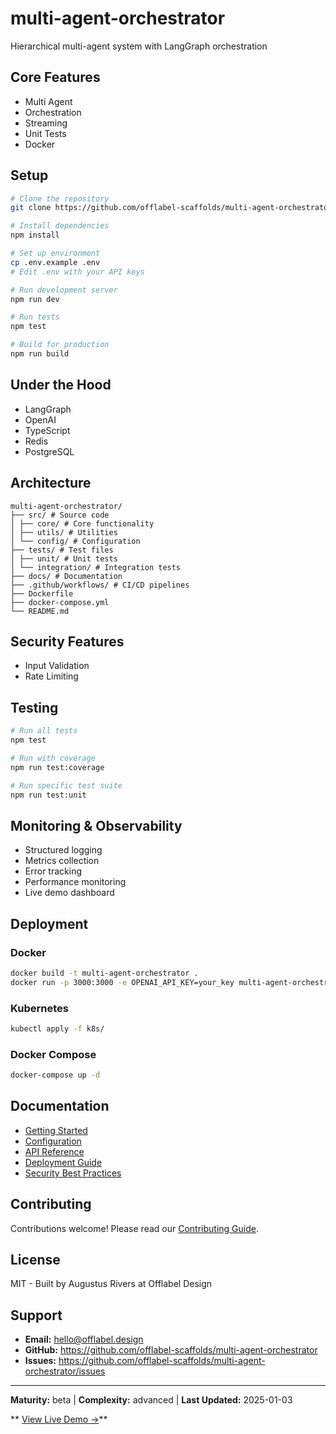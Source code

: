 # multi-agent-orchestrator

Hierarchical multi-agent system with LangGraph orchestration

## Core Features

- Multi Agent
- Orchestration
- Streaming
- Unit Tests
- Docker

## Setup

```bash
# Clone the repository
git clone https://github.com/offlabel-scaffolds/multi-agent-orchestrator

# Install dependencies
npm install

# Set up environment
cp .env.example .env
# Edit .env with your API keys

# Run development server
npm run dev

# Run tests
npm test

# Build for production
npm run build
```

## Under the Hood

- LangGraph
- OpenAI
- TypeScript
- Redis
- PostgreSQL

## Architecture

```
multi-agent-orchestrator/
├── src/ # Source code
│ ├── core/ # Core functionality
│ ├── utils/ # Utilities
│ └── config/ # Configuration
├── tests/ # Test files
│ ├── unit/ # Unit tests
│ └── integration/ # Integration tests
├── docs/ # Documentation
├── .github/workflows/ # CI/CD pipelines
├── Dockerfile
├── docker-compose.yml
└── README.md
```

## Security Features

- Input Validation
- Rate Limiting

## Testing

```bash
# Run all tests
npm test

# Run with coverage
npm run test:coverage

# Run specific test suite
npm run test:unit
```

## Monitoring & Observability

- Structured logging
- Metrics collection
- Error tracking
- Performance monitoring
- Live demo dashboard

## Deployment

### Docker
```bash
docker build -t multi-agent-orchestrator .
docker run -p 3000:3000 -e OPENAI_API_KEY=your_key multi-agent-orchestrator
```

### Kubernetes
```bash
kubectl apply -f k8s/
```

### Docker Compose
```bash
docker-compose up -d
```

## Documentation

- [Getting Started](./docs/getting-started.md)
- [Configuration](./docs/configuration.md)
- [API Reference](./docs/api-reference.md)
- [Deployment Guide](./docs/deployment.md)
- [Security Best Practices](./docs/security.md)

## Contributing

Contributions welcome! Please read our [Contributing Guide](CONTRIBUTING.md).

## License

MIT - Built by Augustus Rivers at Offlabel Design

## Support

- **Email:** hello@offlabel.design
- **GitHub:** https://github.com/offlabel-scaffolds/multi-agent-orchestrator
- **Issues:** https://github.com/offlabel-scaffolds/multi-agent-orchestrator/issues

---

**Maturity:** beta | **Complexity:** advanced | **Last Updated:** 2025-01-03

** [View Live Demo →](https://demo.offlabel.design/multi-agent-orchestrator)**

